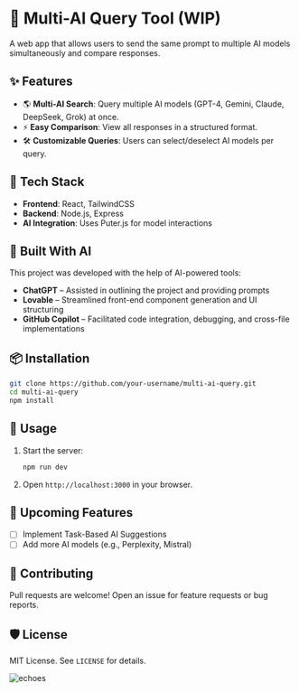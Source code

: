# 🚀 Multi-AI Query Tool (WIP)

A web app that allows users to send the same prompt to multiple AI models simultaneously and compare responses.

## ✨ Features
- 🌎 **Multi-AI Search**: Query multiple AI models (GPT-4, Gemini, Claude, DeepSeek, Grok) at once.
- ⚡ **Easy Comparison**: View all responses in a structured format.
- 🛠 **Customizable Queries**: Users can select/deselect AI models per query.

## 🔧 Tech Stack
- **Frontend**: React, TailwindCSS
- **Backend**: Node.js, Express
- **AI Integration**: Uses Puter.js for model interactions

## 🤖 Built With AI  
This project was developed with the help of AI-powered tools:  
- **ChatGPT** – Assisted in outlining the project and providing prompts  
- **Lovable** – Streamlined front-end component generation and UI structuring  
- **GitHub Copilot** – Facilitated code integration, debugging, and cross-file implementations  

## 📦 Installation
```bash
git clone https://github.com/your-username/multi-ai-query.git
cd multi-ai-query
npm install
```

## 🚀 Usage
1. Start the server:
   ```bash
   npm run dev
   ```
2. Open `http://localhost:3000` in your browser.

## 📌 Upcoming Features
- [ ] Implement Task-Based AI Suggestions
- [ ] Add more AI models (e.g., Perplexity, Mistral)

## 🤝 Contributing
Pull requests are welcome! Open an issue for feature requests or bug reports.

## 🛡️ License
MIT License. See `LICENSE` for details.

![echoes](https://github.com/user-attachments/assets/f3054bf6-3c6c-439a-9667-e3f13e69893c)

